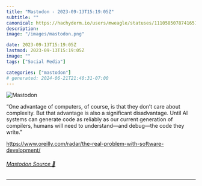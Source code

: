```yaml
---
title: "Mastodon - 2023-09-13T15:19:05Z"
subtitle: ""
canonical: https://hachyderm.io/users/mweagle/statuses/111058507874165192
description:
image: "/images/mastodon.png"

date: 2023-09-13T15:19:05Z
lastmod: 2023-09-13T15:19:05Z
image: ""
tags: ["Social Media"]

categories: ["mastodon"]
# generated: 2024-06-21T21:40:31-07:00
---
```

![Mastodon](/images/mastodon.png)

<p>“One advantage of computers, of course, is that they don’t care about complexity. But that advantage is also a significant disadvantage. Until AI systems can generate code as reliably as our current generation of compilers, humans will need to understand—and debug—the code they write.”</p><p><a href="https://www.oreilly.com/radar/the-real-problem-with-software-development/" target="_blank" rel="nofollow noopener noreferrer" translate="no"><span class="invisible">https://www.</span><span class="ellipsis">oreilly.com/radar/the-real-pro</span><span class="invisible">blem-with-software-development/</span></a></p>


###### [Mastodon Source 🐘](https://hachyderm.io/@mweagle/111058507874165192)

___
